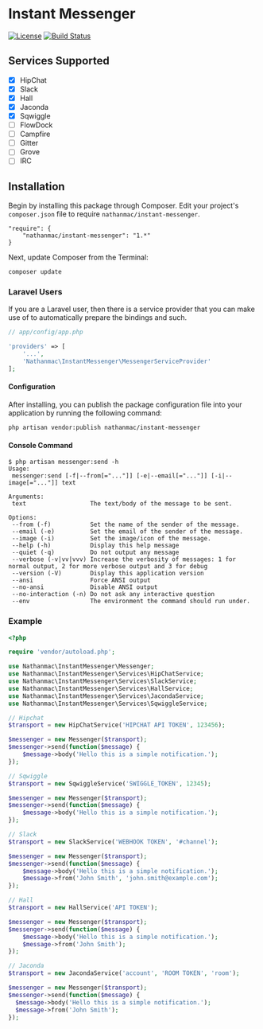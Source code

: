 Instant Messenger
=================

[![License](http://img.shields.io/packagist/l/nathanmac/instant-messenger.svg)](https://github.com/nathanmac/instant-messenger/blob/master/LICENSE.md)
[![Build Status](https://travis-ci.org/nathanmac/instant-messenger.svg?branch=master)](https://travis-ci.org/nathanmac/instant-messenger)

Services Supported
------------------
- [x] HipChat
- [x] Slack
- [x] Hall
- [x] Jaconda
- [x] Sqwiggle
- [ ] FlowDock
- [ ] Campfire
- [ ] Gitter
- [ ] Grove
- [ ] IRC

Installation
------------

Begin by installing this package through Composer. Edit your project's `composer.json` file to require `nathanmac/instant-messenger`.

	"require": {
		"nathanmac/instant-messenger": "1.*"
	}

Next, update Composer from the Terminal:

    composer update

### Laravel Users

If you are a Laravel user, then there is a service provider that you can make use of to automatically prepare the bindings and such.

```php
// app/config/app.php

'providers' => [
    '...',
    'Nathanmac\InstantMessenger\MessengerServiceProvider'
];
```

#### Configuration
After installing, you can publish the package configuration file into your application by running the following command:

    php artisan vendor:publish nathanmac/instant-messenger

#### Console Command
```
$ php artisan messenger:send -h
Usage:
 messenger:send [-f|--from[="..."]] [-e|--email[="..."]] [-i|--image[="..."]] text

Arguments:
 text                  The text/body of the message to be sent.

Options:
 --from (-f)           Set the name of the sender of the message.
 --email (-e)          Set the email of the sender of the message.
 --image (-i)          Set the image/icon of the message.
 --help (-h)           Display this help message
 --quiet (-q)          Do not output any message
 --verbose (-v|vv|vvv) Increase the verbosity of messages: 1 for normal output, 2 for more verbose output and 3 for debug
 --version (-V)        Display this application version
 --ansi                Force ANSI output
 --no-ansi             Disable ANSI output
 --no-interaction (-n) Do not ask any interactive question
 --env                 The environment the command should run under.
```

### Example
```php
<?php

require 'vendor/autoload.php';

use Nathanmac\InstantMessenger\Messenger;
use Nathanmac\InstantMessenger\Services\HipChatService;
use Nathanmac\InstantMessenger\Services\SlackService;
use Nathanmac\InstantMessenger\Services\HallService;
use Nathanmac\InstantMessenger\Services\JacondaService;
use Nathanmac\InstantMessenger\Services\SqwiggleService;

// Hipchat
$transport = new HipChatService('HIPCHAT API TOKEN', 123456);

$messenger = new Messenger($transport);
$messenger->send(function($message) {
    $message->body('Hello this is a simple notification.');
});

// Sqwiggle
$transport = new SqwiggleService('SWIGGLE_TOKEN', 12345);

$messenger = new Messenger($transport);
$messenger->send(function($message) {
    $message->body('Hello this is a simple notification.');
});

// Slack
$transport = new SlackService('WEBHOOK TOKEN', '#channel');

$messenger = new Messenger($transport);
$messenger->send(function($message) {
    $message->body('Hello this is a simple notification.');
    $message->from('John Smith', 'john.smith@example.com');
});

// Hall
$transport = new HallService('API TOKEN');

$messenger = new Messenger($transport);
$messenger->send(function($message) {
    $message->body('Hello this is a simple notification.');
    $message->from('John Smith');
});

// Jaconda
$transport = new JacondaService('account', 'ROOM TOKEN', 'room');

$messenger = new Messenger($transport);
$messenger->send(function($message) {
  $message->body('Hello this is a simple notification.');
  $message->from('John Smith');
});
```